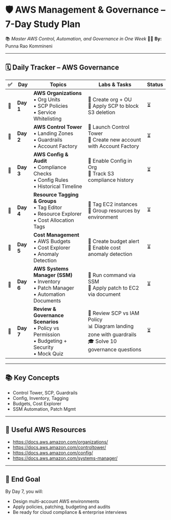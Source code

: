 # 🛡️ AWS Management & Governance – 7-Day Study Plan
📚 *Master AWS Control, Automation, and Governance in One Week*
👨‍💻 **By:** Punna Rao Kommineni

---

## 🗓️ Daily Tracker – AWS Governance

| ✅ | Day | Topics | Labs & Tasks | Status |
|----|-----|--------|--------------|--------|
| 🔲 | **Day 1** | **AWS Organizations**<br>• Org Units<br>• SCP Policies<br>• Service Whitelisting | 🔧 Create org + OU<br>🔧 Apply SCP to block S3 deletion | ⏳ |
| 🔲 | **Day 2** | **AWS Control Tower**<br>• Landing Zones<br>• Guardrails<br>• Account Factory | 🔧 Launch Control Tower<br>🔧 Create new account with Account Factory | ⏳ |
| 🔲 | **Day 3** | **AWS Config & Audit**<br>• Compliance Checks<br>• Config Rules<br>• Historical Timeline | 🔧 Enable Config in Org<br>🔧 Track S3 compliance history | ⏳ |
| 🔲 | **Day 4** | **Resource Tagging & Groups**<br>• Tag Editor<br>• Resource Explorer<br>• Cost Allocation Tags | 🔧 Tag EC2 instances<br>🔧 Group resources by environment | ⏳ |
| 🔲 | **Day 5** | **Cost Management**<br>• AWS Budgets<br>• Cost Explorer<br>• Anomaly Detection | 🔧 Create budget alert<br>🔧 Enable cost anomaly detection | ⏳ |
| 🔲 | **Day 6** | **AWS Systems Manager (SSM)**<br>• Inventory<br>• Patch Manager<br>• Automation Documents | 🔧 Run command via SSM<br>🔧 Apply patch to EC2 via document | ⏳ |
| 🔲 | **Day 7** | **Review & Governance Scenarios**<br>• Policy vs Permission<br>• Budgeting + Security<br>• Mock Quiz | 🧠 Review SCP vs IAM Policy<br>📊 Diagram landing zone with guardrails<br>🎓 Solve 10 governance questions | ⏳ |

---

## 📚 Key Concepts
- Control Tower, SCP, Guardrails
- Config, Inventory, Tagging
- Budgets, Cost Explorer
- SSM Automation, Patch Mgmt

---

## 📎 Useful AWS Resources
- https://docs.aws.amazon.com/organizations/
- https://docs.aws.amazon.com/controltower/
- https://docs.aws.amazon.com/config/
- https://docs.aws.amazon.com/systems-manager/

---

## 🏁 End Goal
By Day 7, you will:
- Design multi-account AWS environments
- Apply policies, patching, budgeting and audits
- Be ready for cloud compliance & enterprise interviews

